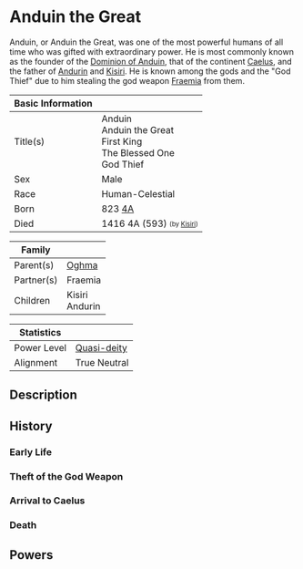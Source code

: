 # Anduin the Great

Anduin, or Anduin the Great, was one of the most powerful humans of all time who was gifted with extraordinary power. He is most commonly known as the founder of the [Dominion of Anduin](../Factions/Nations/dominion_of_anduin.md), that of the continent [Caelus](../Locations/Land/caelus.md), and the father of [Andurin](andurin.md) and [Kisiri](kisiri.md). He is known among the gods and the "God Thief" due to him stealing the god weapon [Fraemia](../Objects/fraemia.md) from them.

| Basic Information | |
| - | - |
| Title(s) | Anduin<br>Anduin the Great<br>First King<br>The Blessed One<br>God Thief |
| Sex | Male |
| Race | Human-Celestial |
| Born | 823 [4A](../Events/timeline.md#4th---age-of-the-ancients) |
| Died | 1416 4A (593) <sub><sup>(by [Kisiri](kisiri.md))</sup></sub>|

| Family | |
| - | - |
| Parent(s) | [Oghma](../Factions/Religions/gods.md#deities-of-the-forgotten-realms) |
| Partner(s) | Fraemia |
| Children | Kisiri<br>Andurin |

| Statistics | |
| - | - |
| Power Level | [Quasi-deity](../Factions/Religions/gods.md#quasi-deity) |
| Alignment | True Neutral |

## Description

## History

### Early Life

### Theft of the God Weapon

### Arrival to Caelus

### Death

## Powers
